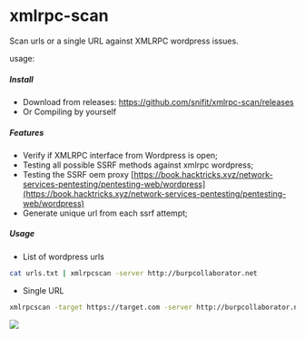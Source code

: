 # xmlrpc-scan

Scan urls or a single URL against XMLRPC wordpress issues.

usage:

##### Install

- Download from releases: https://github.com/snifit/xmlrpc-scan/releases
- Or Compiling by yourself


##### Features

- Verify if XMLRPC interface from Wordpress is open;
- Testing all possible SSRF methods against xmlrpc wordpress;
- Testing the SSRF oem proxy [https://book.hacktricks.xyz/network-services-pentesting/pentesting-web/wordpress](https://book.hacktricks.xyz/network-services-pentesting/pentesting-web/wordpress)
- Generate unique url from each ssrf attempt;


##### Usage

* List of wordpress urls 
```bash
cat urls.txt | xmlrpcscan -server http://burpcollaborator.net
```

* Single URL
```bash
xmlrpcscan -target https://target.com -server http://burpcollaborator.net
```

![](tool.gif)

